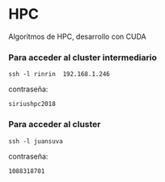 # HPC

Algoritmos de HPC, desarrollo con CUDA

### Para acceder al cluster intermediario  

```
ssh -l rinrin  192.168.1.246
```
contraseña:
```
siriushpc2018
```
### Para acceder al cluster
```
ssh -l juansuva
```
contraseña:
```
1088318701
```
